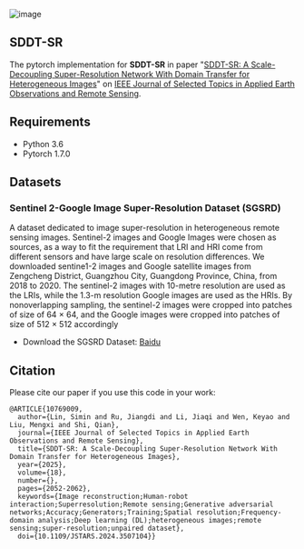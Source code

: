 ![image](https://github.com/user-attachments/assets/c67479bb-ca81-440f-a252-38e5361944e1)
## SDDT-SR

The pytorch implementation for **SDDT-SR** in paper "[SDDT-SR: A Scale-Decoupling Super-Resolution Network With Domain Transfer for Heterogeneous Images](https://ieeexplore.ieee.org/document/10769009)" 
on [IEEE Journal of Selected Topics in Applied Earth Observations and Remote Sensing](https://ieeexplore.ieee.org/xpl/RecentIssue.jsp?punumber=4609443).  

## Requirements
- Python 3.6
- Pytorch 1.7.0


## Datasets
### Sentinel 2-Google Image Super-Resolution Dataset (SGSRD)
A dataset dedicated to image super-resolution in heterogeneous remote sensing images. Sentinel-2 images and Google Images were chosen as sources, as a way to fit the requirement that LRI and HRI come from different sensors and have large scale on resolution differences. We downloaded sentine1-2 images and Google satellite images from Zengcheng District, Guangzhou City, Guangdong Province, China, from 2018 to 2020. The sentinel-2 images with 10-metre resolution are used as the LRIs, while the 1.3-m resolution Google images are used as the HRIs. By nonoverlapping sampling, the sentinel-2 images were cropped into patches of size of 64 × 64, and the Google images were cropped into patches of size of 512 × 512 accordingly

- Download the SGSRD Dataset: [Baidu](https://pan.baidu.com/s/19GUCqkx8qJ9o6wA4o6Qc-A?pwd=9474)

## Citation

Please cite our paper if you use this code in your work:

```
@ARTICLE{10769009,
  author={Lin, Simin and Ru, Jiangdi and Li, Jiaqi and Wen, Keyao and Liu, Mengxi and Shi, Qian},
  journal={IEEE Journal of Selected Topics in Applied Earth Observations and Remote Sensing}, 
  title={SDDT-SR: A Scale-Decoupling Super-Resolution Network With Domain Transfer for Heterogeneous Images}, 
  year={2025},
  volume={18},
  number={},
  pages={2052-2062},
  keywords={Image reconstruction;Human-robot interaction;Superresolution;Remote sensing;Generative adversarial networks;Accuracy;Generators;Training;Spatial resolution;Frequency-domain analysis;Deep learning (DL);heterogeneous images;remote sensing;super-resolution;unpaired dataset},
  doi={10.1109/JSTARS.2024.3507104}}
```
